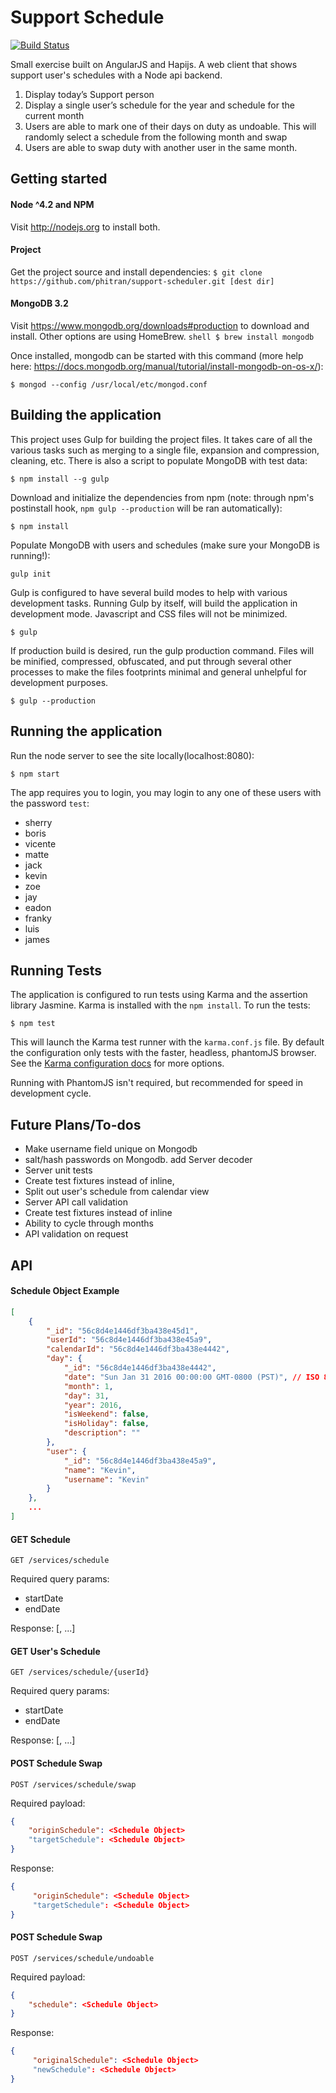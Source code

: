 Support Schedule
=====

[![Build Status](https://travis-ci.org/phitran/support-scheduler.svg?branch=master)](https://travis-ci.org/phitran/support-scheduler)

Small exercise built on AngularJS and Hapijs. A web client that shows support user's schedules with a Node api backend.

1. Display today’s Support person
2. Display a single user’s schedule for the year and schedule for the current month
4. Users are able to mark one of their days on duty as undoable. This will randomly select a schedule from the following month and swap
5. Users are able to swap duty with another user in the same month.

## Getting started
#### Node ^4.2 and NPM
Visit http://nodejs.org to install both.

#### Project
Get the project source and install dependencies: ```$ git clone https://github.com/phitran/support-scheduler.git [dest dir]```

#### MongoDB 3.2
Visit https://www.mongodb.org/downloads#production to download and install. Other options are using HomeBrew. ```shell $ brew install mongodb```

Once installed, mongodb can be started with this command (more help here: https://docs.mongodb.org/manual/tutorial/install-mongodb-on-os-x/):

```shell
$ mongod --config /usr/local/etc/mongod.conf
```
## Building the application
This project uses Gulp for building the project files. It takes care of all the various tasks
such as merging to a single file, expansion and compression, cleaning, etc. There is also a script to populate MongoDB with test data:

```shell
$ npm install --g gulp
```

Download and initialize the dependencies from npm (note: through npm's postinstall hook, ```npm gulp --production``` will be ran automatically):

```shell
$ npm install
```

Populate MongoDB with users and schedules (make sure your MongoDB is running!):

```shell
gulp init
```

Gulp is configured to have several build modes to help with various development tasks. Running Gulp by itself, will build the application in development mode. Javascript and CSS files will not be minimized.

```shell
$ gulp
```

If production build is desired, run the gulp production command. Files will be minified, compressed, obfuscated, and put through several other processes to make the files footprints minimal and general unhelpful for development purposes.

```shell
$ gulp --production
```

## Running the application

Run the node server to see the site locally(localhost:8080):

```shell
$ npm start
```

The app requires you to login, you may login to any one of these users with the password ```test```: 
* sherry
* boris
* vicente
* matte
* jack
* kevin
* zoe
* jay
* eadon
* franky
* luis
* james

## Running Tests

The application is configured to run tests using Karma and the assertion library Jasmine. Karma is installed with the `npm install`. To run the tests:

```shell
$ npm test
```

This will launch the Karma test runner with the `karma.conf.js` file. By default the configuration only tests with the faster, headless, phantomJS browser. See the [Karma configuration docs](http://karma-runner.github.io/0.12/config/configuration-file.html) for more options.

Running with PhantomJS isn't required, but recommended for speed in development cycle.

## Future Plans/To-dos
* Make username field unique on Mongodb
* salt/hash passwords on Mongodb. add Server decoder
* Server unit tests
* Create test fixtures instead of inline,
* Split out user's schedule from calendar view
* Server API call validation
* Create test fixtures instead of inline
* Ability to cycle through months
* API validation on request

## API

#### Schedule Object Example

```json
[
    {
        "_id": "56c8d4e1446df3ba438e45d1",
        "userId": "56c8d4e1446df3ba438e45a9",
        "calendarId": "56c8d4e1446df3ba438e4442",
        "day": {
            "_id": "56c8d4e1446df3ba438e4442",
            "date": "Sun Jan 31 2016 00:00:00 GMT-0800 (PST)", // ISO 8601
            "month": 1,
            "day": 31,
            "year": 2016,
            "isWeekend": false,
            "isHoliday": false,
            "description": ""
        },
        "user": {
            "_id": "56c8d4e1446df3ba438e45a9",
            "name": "Kevin",
            "username": "Kevin"
        }
    },
    ...
]
```

#### GET Schedule

```GET /services/schedule```

Required query params:
* startDate
* endDate

Response: [<Schedule Object>, ...]

#### GET User's Schedule
```GET /services/schedule/{userId}```

Required query params:
* startDate
* endDate

Response: [<Schedule Object>, ...]

#### POST Schedule Swap
```POST /services/schedule/swap```

Required payload:
```json
{
    "originSchedule": <Schedule Object>
    "targetSchedule": <Schedule Object>
}
```

Response:
```json
{
     "originSchedule": <Schedule Object>
     "targetSchedule": <Schedule Object>
}
```

#### POST Schedule Swap
```POST /services/schedule/undoable```

Required payload:
```json
{
    "schedule": <Schedule Object>
}
```

Response:
```json
{
     "originalSchedule": <Schedule Object>
     "newSchedule": <Schedule Object>
}
```
